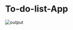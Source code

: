 # To-do-list-App
![output](https://github.com/Pankaj1729/To-do-list-App/blob/main/Screenshot%20(21).png)
